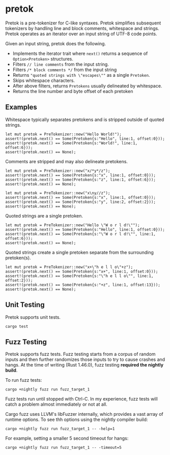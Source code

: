 # pretok

Pretok is a pre-tokenizer for C-like syntaxes.  Pretok simplifies subsequent tokenizers by handling line and block comments, whitespace and strings.  Pretok operates as an iterator over an input string of UTF-8 code points.

Given an input string, pretok does the following.
* Implements the iterator trait where ``next()`` returns a sequence of ``Option<Pretoken>`` structures.
* Filters ``// line comments`` from the input string.
* Filters ``/* block comments */`` from the input string
* Returns ``"quoted strings with \"escapes\""`` as a single ``Pretoken``.
* Skips whitespace characters.
* After above filters, returns ``Pretokens`` usually delineated by whitespace.
* Returns the line number and byte offset of each pretoken


## Examples

Whitespace typically separates pretokens and is stripped outside of quoted strings.

    let mut pretok = PreTokenizer::new("Hello World!");
    assert!(pretok.next() == Some(Pretoken{s:"Hello", line:1, offset:0}));
    assert!(pretok.next() == Some(Pretoken{s:"World!", line:1, offset:6}));
    assert!(pretok.next() == None);

Comments are stripped and may also delineate pretokens.

    let mut pretok = PreTokenizer::new("x/*y*/z");
    assert!(pretok.next() == Some(Pretoken{s:"x", line:1, offset:0}));
    assert!(pretok.next() == Some(Pretoken{s:"z", line:1, offset:6}));
    assert!(pretok.next() == None);

    let mut pretok = PreTokenizer::new("x\ny//z");
    assert!(pretok.next() == Some(Pretoken{s:"x", line:1, offset:0}));
    assert!(pretok.next() == Some(Pretoken{s:"y", line:2, offset:2}));
    assert!(pretok.next() == None);

Quoted strings are a single pretoken.

    let mut pretok = PreTokenizer::new("Hello \"W o r l d!\"");
    assert!(pretok.next() == Some(Pretoken{s:"Hello", line:1, offset:0}));
    assert!(pretok.next() == Some(Pretoken{s:"\"W o r l d!\"", line:1, offset:6}));
    assert!(pretok.next() == None);

Quoted strings create a single pretoken separate from the surrounding pretoken(s).

    let mut pretok = PreTokenizer::new("x+\"h e l l o\"+z");
    assert!(pretok.next() == Some(Pretoken{s:"x+", line:1, offset:0}));
    assert!(pretok.next() == Some(Pretoken{s:"\"h e l l o\"", line:1, offset:2}));
    assert!(pretok.next() == Some(Pretoken{s:"+z", line:1, offset:13}));
    assert!(pretok.next() == None);


## Unit Testing
Pretok supports unit tests.

    cargo test

## Fuzz Testing
Pretok supports fuzz tests.  Fuzz testing starts from a corpus of random inputs and then further randomizes those inputs to try to cause crashes and hangs.  At the time of writing (Rust 1.46.0), fuzz testing **required the nightly build**.

To run fuzz tests:

    cargo +nightly fuzz run fuzz_target_1

Fuzz tests run until stopped with Ctrl-C.  In my experience, fuzz tests will catch a problem almost immediately or not at all.

Cargo fuzz uses LLVM's libFuzzer internally, which provides a vast array of runtime options.  To see thh options using the nightly compiler build:

    cargo +nightly fuzz run fuzz_target_1 -- -help=1

For example, setting a smaller 5 second timeout for hangs:

    cargo +nightly fuzz run fuzz_target_1 -- -timeout=5

